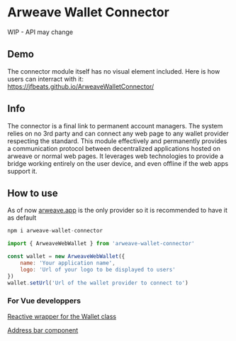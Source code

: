 # Arweave Wallet Connector

WIP - API may change

## Demo

The connector module itself has no visual element included. Here is how users can interract with it:
https://jfbeats.github.io/ArweaveWalletConnector/

## Info

The connector is a final link to permanent account managers. The system relies on no 3rd party and can connect any web page to any wallet provider respecting the standard. This module effectively and permanently provides a communication protocol between decentralized applications hosted on arweave or normal web pages. It leverages web technologies to provide a bridge working entirely on the user device, and even offline if the web apps support it.

## How to use

As of now [arweave.app](https://arweave.app) is the only provider so it is recommended to have it as default

```js
npm i arweave-wallet-connector

import { ArweaveWebWallet } from 'arweave-wallet-connector'

const wallet = new ArweaveWebWallet({
	name: 'Your application name',
	logo: 'Url of your logo to be displayed to users'
})
wallet.setUrl('Url of the wallet provider to connect to')
```

### For Vue developpers

[Reactive wrapper for the Wallet class](example/src/ReactiveWallet.ts)

[Address bar component](example/src/components/WalletSelector.vue)
